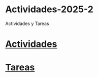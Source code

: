 # Actividades-2025-2
Actividades y Tareas 

# [Actividades](/Actividades/README.md)
# [Tareas](Tareas/README.md)